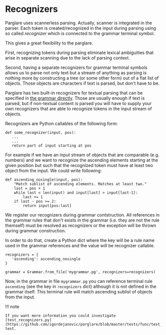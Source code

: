 # Recognizers

Parglare uses scannerless parsing. Actually, scanner is integrated in the
parser. Each token is created/recognized in the input during parsing using so
called _recognizer_ which is connected to the grammar terminal symbol.

This gives a great flexibility to the parglare.

First, recognizing tokens during parsing eliminate lexical ambiguities that
arise in separate scanning due to the lack of parsing context.

Second, having a separate recognizers for grammar terminal symbols allows us to
parse not only text but a stream of anything as parsing is nothing more by
constructing a tree (or some other form) out of a flat list of objects. Those
objects are characters if text is parsed, but don't have to be.

Parglare has two built-in recognizers for textual parsing that can be specified
in [the grammar directly](./grammar_language.md#string-recognizer). Those are
usually enough if text is parsed, but if non-textual content is parsed you will
have to supply your own recognizers that are able to recognize tokens in the
input stream of objects.

Recognizers are Python callables of the following form:

    def some_recognizer(input, pos):
       ...
       ...
       return part of input starting at pos


For example if we have an input stream of objects that are comparable (e.g.
numbers) and we want to recognize the ascending elements starting at the given
position but such that the recognized token must have at least two object from
the input. We could write following:

    def ascending_nosingle(input, pos):
        "Match sublist of ascending elements. Matches at least two."
        last = pos + 1
        while last < len(input) and input[last] > input[last-1]:
            last += 1
        if last - pos >= 2:
            return input[pos:last]

We register our recognizers during grammar contstruction. All references in the
grammar rules that don't exists in the grammar (i.e. they are not the rule
themself) must be resolved as recognizers or the exception will be thrown during
grammar construction.

In order to do that, create a Python dict where the key will be a rule name used
in the grammar references and the value will be recognizer callable.


    recognizers = {
       'ascending': ascending_nosingle
    }

    grammar = Grammar.from_file('mygrammar.pg', recognizers=recognizers)


Now, in the grammar in file `mygrammar.pg` you can reference terminal rule
`ascending` (see the key in `recognizers` dict) although it is not defined in
the grammar itself. This terminal rule will match ascending sublist of objects
from the input.

!!! note

    If you want more information you could investigate
    [test_recognizers.py](https://github.com/igordejanovic/parglare/blob/master/tests/func/test_recognizers.py) test.
